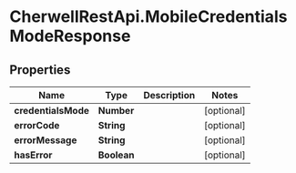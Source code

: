 # CherwellRestApi.MobileCredentialsModeResponse

## Properties
Name | Type | Description | Notes
------------ | ------------- | ------------- | -------------
**credentialsMode** | **Number** |  | [optional] 
**errorCode** | **String** |  | [optional] 
**errorMessage** | **String** |  | [optional] 
**hasError** | **Boolean** |  | [optional] 


